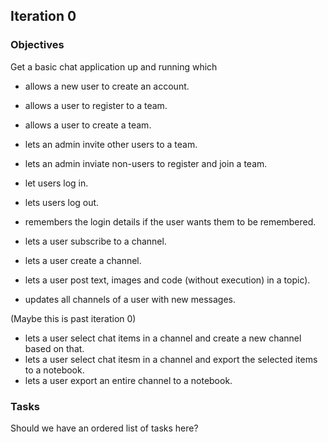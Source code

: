 ## Iteration 0

### Objectives

Get a basic chat application up and running which

* allows a new user to create an account.
* allows a user to register to a team.
* allows a user to create a team.
* lets an admin invite other users to a team.
* lets an admin inviate non-users to register and join a team.

* let users log in.
* lets users log out.
* remembers the login details if the user wants them to be remembered.
* lets a user subscribe to a channel.
* lets a user create a channel.
* lets a user post text, images and code (without execution) in a topic).
* updates all channels of a user with new messages.

(Maybe this is past iteration 0)

* lets a user select chat items in a channel and create a new channel based on that.
* lets a user select chat itesm in a channel and export the selected items to a notebook.
* lets a user export an entire channel to a notebook.


### Tasks

Should we have an ordered list of tasks here?




